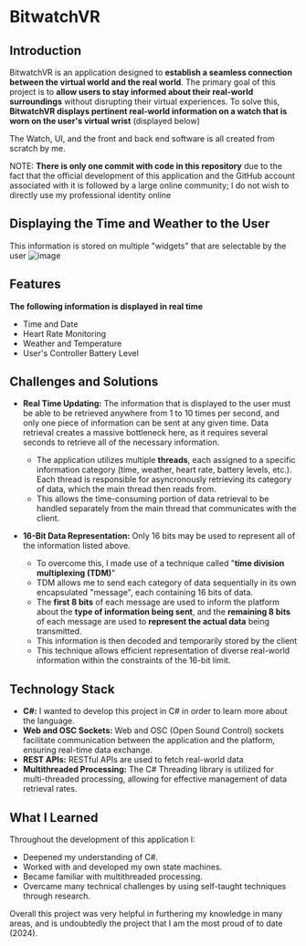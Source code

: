 # BitwatchVR

## Introduction
BitwatchVR is an application designed to **establish a seamless connection between the virtual world and the real world**. The primary goal of this project is to **allow users to stay informed about their real-world surroundings** without disrupting their virtual experiences. To solve this, **BitwatchVR displays pertinent real-world information on a watch that is worn on the user's virtual wrist** (displayed below)

The Watch, UI, and the front and back end software is all created from scratch by me.

NOTE: **There is only one commit with code in this repository** due to the fact that the official development of this application and the GitHub account associated with it is followed by a large online community; I do not wish to directly use my professional identity online

## Displaying the Time and Weather to the User
This information is stored on multiple "widgets" that are selectable by the user
![image](https://github.com/ItsNotCam/BitwatchVR/assets/46014191/4f8ae9a8-53a9-40f1-89e6-c566023a90de)

## Features
**The following information is displayed in real time**
- Time and Date
- Heart Rate Monitoring
- Weather and Temperature
- User's Controller Battery Level

## Challenges and Solutions
- **Real Time Updating:** The information that is displayed to the user must be able to be retrieved anywhere from 1 to 10 times per second, and only one piece of information can be sent at any given time. Data retrieval creates a massive bottleneck here, as it requires several seconds to retrieve all of the necessary information.
  - The application utilizes multiple **threads**, each assigned to a specific information category (time, weather, heart rate, battery levels, etc.). Each thread is responsible for asyncronously retrieving its category of data, which the main thread then reads from.
  - This allows the time-consuming portion of data retrieval to be handled separately from the main thread that communicates with the client.

- **16-Bit Data Representation:** Only 16 bits may be used to represent all of the information listed above.
  - To overcome this, I made use of a technique called "**time division multiplexing (TDM)**"
  - TDM allows me to send each category of data sequentially in its own encapsulated "message", each containing 16 bits of data.
  - The **first 8 bits** of each message are used to inform the platform about the **type of information being sent**, and the **remaining 8 bits** of each message are used to **represent the actual data** being transmitted.
  - This information is then decoded and temporarily stored by the client
  - This technique allows efficient representation of diverse real-world information within the constraints of the 16-bit limit.

## Technology Stack
- **C#:** I wanted to develop this project in C# in order to learn more about the language.
- **Web and OSC Sockets:** Web and OSC (Open Sound Control) sockets facilitate communication between the application and the platform, ensuring real-time data exchange.
- **REST APIs:** RESTful APIs are used to fetch real-world data
- **Multithreaded Processing:** The C# Threading library is utilized for multi-threaded processing, allowing for effective management of data retrieval rates.

## What I Learned
Throughout the development of this application I:
* Deepened my understanding of C#.
* Worked with and developed my own state machines.
* Became familiar with multithreaded processing.
* Overcame many technical challenges by using self-taught techniques through research.

Overall this project was very helpful in furthering my knowledge in many areas, and is undoubtedly the project that I am the most proud of to date (2024).
